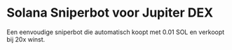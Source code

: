 # Solana Sniperbot voor Jupiter DEX

Een eenvoudige sniperbot die automatisch koopt met 0.01 SOL en verkoopt bij 20x winst.
